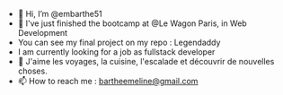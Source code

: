 - 👋 Hi, I’m @embarthe51
- 🌱 I've just finished the bootcamp at @Le Wagon Paris, in Web Development
- You can see my final project on my repo : Legendaddy
- I am currently looking for a job as fullstack developer
- 👀 J'aime les voyages, la cuisine, l'escalade et découvrir de nouvelles choses. 
- 📫 How to reach me : bartheemeline@gmail.com

<!---
embarthe51/embarthe51 is a ✨ special ✨ repository because its `README.md` (this file) appears on your GitHub profile.
You can click the Preview link to take a look at your changes.
--->
